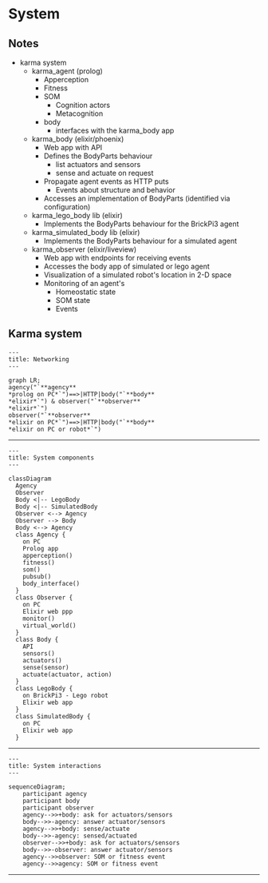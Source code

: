 # System

## Notes

* karma system
  * karma_agent (prolog)
    * Apperception
    * Fitness
    * SOM
      * Cognition actors
      * Metacognition
    * body
      * interfaces with the karma_body app
  * karma_body (elixir/phoenix)
    * Web app with API
    * Defines the BodyParts behaviour
      * list actuators and sensors
      * sense and actuate on request
    * Propagate agent events as HTTP puts
      * Events about structure and behavior
    * Accesses an implementation of BodyParts (identified via configuration)
  * karma_lego_body lib (elixir)
    * Implements the BodyParts behaviour for the BrickPi3 agent
  * karma_simulated_body lib (elixir)
    * Implements the BodyParts behaviour for a simulated agent
  * karma_observer (elixir/liveview)
    * Web app with endpoints for receiving events
    * Accesses the body app of simulated or lego agent
    * Visualization of a simulated robot's location in 2-D space
    * Monitoring of an agent's
      * Homeostatic state
      * SOM state
      * Events

## Karma system

```mermaid
---
title: Networking
---

graph LR;
agency("`**agency**
*prolog on PC*`")==>|HTTP|body("`**body**
*elixir*`") & observer("`**observer**
*elixir*`")
observer("`**observer**
*elixir on PC*`")==>|HTTP|body("`**body**
*elixir on PC or robot*`") 
```

----

``` mermaid
---
title: System components
---

classDiagram
  Agency
  Observer
  Body <|-- LegoBody
  Body <|-- SimulatedBody
  Observer <--> Agency
  Observer --> Body
  Body <--> Agency
  class Agency {
    on PC
    Prolog app
    apperception()
    fitness()
    som()
    pubsub()
    body_interface()
  }
  class Observer {
    on PC
    Elixir web ppp
    monitor()
    virtual_world()
  }
  class Body {
    API
    sensors()
    actuators()
    sense(sensor)
    actuate(actuator, action)
  }
  class LegoBody {
    on BrickPi3 - Lego robot
    Elixir web app
  }
  class SimulatedBody {
    on PC
    Elixir web app
  }
```

----

```mermaid
---
title: System interactions
---

sequenceDiagram;
    participant agency
    participant body
    participant observer
    agency-->>+body: ask for actuators/sensors
    body-->>-agency: answer actuator/sensors
    agency-->>+body: sense/actuate
    body-->>-agency: sensed/actuated
    observer-->>+body: ask for actuators/sensors
    body-->>-observer: answer actuator/sensors
    agency-->>observer: SOM or fitness event
    agency-->>agency: SOM or fitness event
```

----
